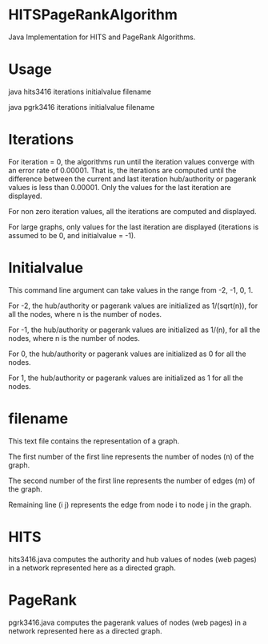 # HITSPageRankAlgorithm
Java Implementation for HITS and PageRank Algorithms.

# Usage
java hits3416 iterations initialvalue filename

java pgrk3416 iterations initialvalue filename

# Iterations
For iteration = 0, the algorithms run until the iteration values converge with an error rate of 0.00001. That is, the iterations are computed until the difference between the current and last iteration hub/authority or pagerank values is less than 0.00001. Only the values for the last iteration are displayed.

For non zero iteration values, all the iterations are computed and displayed.

For large graphs, only values for the last iteration are displayed (iterations is assumed to be 0, and initialvalue = -1).

# Initialvalue
This command line argument can take values in the range from -2, -1, 0, 1. 

For -2, the hub/authority or pagerank values are initialized as 1/(sqrt(n)), for all the nodes, where n is the number of nodes.

For -1, the hub/authority or pagerank values are initialized as 1/(n), for all the nodes, where n is the number of nodes.

For 0, the hub/authority or pagerank values are initialized as 0 for all the nodes.

For 1, the hub/authority or pagerank values are initialized as 1 for all the nodes. 

# filename
This text file contains the representation of a graph.

The first number of the first line represents the number of nodes (n) of the graph.

The second number of the first line represents the number of edges (m) of the graph.

Remaining line (i j) represents the edge from node i to node j in the graph.

# HITS
hits3416.java computes the authority and hub values of nodes (web pages) in a network represented here as a directed graph.

# PageRank
pgrk3416.java computes the pagerank values of nodes (web pages) in a network represented here as a directed graph.
